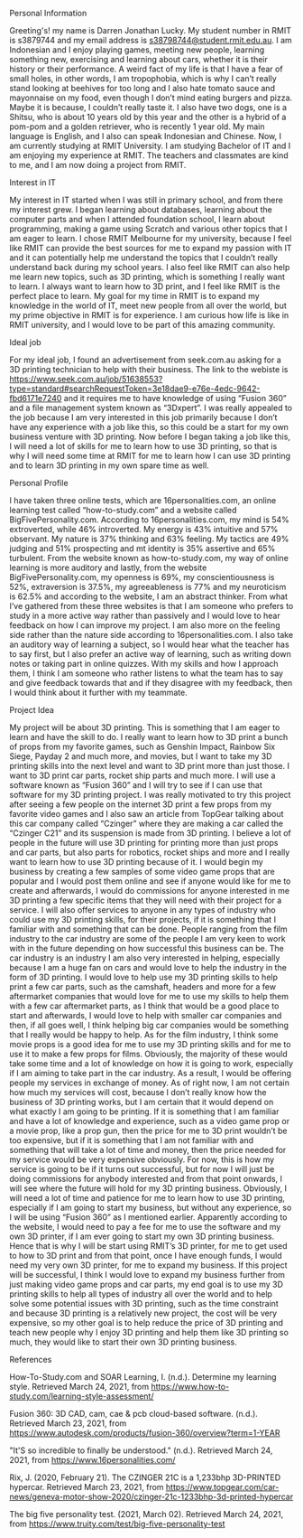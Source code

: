 Personal Information 

Greeting's! my name is Darren Jonathan Lucky. My student number in RMIT is s3879744 and my email address is s38798744@student.rmit.edu.au. I am Indonesian and I enjoy playing games, meeting new people, learning something new, exercising and learning about cars, whether it is their history or their performance. A weird fact of my life is that I have a fear of small holes, in other words, I am tropophobia, which is why I can’t really stand looking at beehives for too long and I also hate tomato sauce and mayonnaise on my food, even though I don’t mind eating burgers and pizza. Maybe it is because, I couldn’t really taste it. I also have two dogs, one is a Shitsu, who is about 10 years old by this year and the other is a hybrid of a pom-pom and a golden retriever, who is recently 1 year old. My main language is English, and I also can speak Indonesian and Chinese. Now, I am currently studying at RMIT University. I am studying Bachelor of IT and I am enjoying my experience at RMIT. The teachers and classmates are kind to me, and I am now doing a project from RMIT.  

 

Interest in IT 

My interest in IT started when I was still in primary school, and from there my interest grew. I began learning about databases, learning about the computer parts and when I attended foundation school, I learn about programming, making a game using Scratch and various other topics that I am eager to learn. I chose RMIT Melbourne for my university, because I feel like RMIT can provide the best sources for me to expand my passion with IT and it can potentially help me understand the topics that I couldn’t really understand back during my school years. I also feel like RMIT can also help me learn new topics, such as 3D printing, which is something I really want to learn. I always want to learn how to 3D print, and I feel like RMIT is the perfect place to learn. My goal for my time in RMIT is to expand my knowledge in the world of IT, meet new people from all over the world, but my prime objective in RMIT is for experience. I am curious how life is like in RMIT university, and I would love to be part of this amazing community. 

Ideal job 

For my ideal job, I found an advertisement from seek.com.au asking for a 3D printing technician to help with their business. The link to the webiste is https://www.seek.com.au/job/51638553?type=standard#searchRequestToken=3e18dae9-e76e-4edc-9642-fbd6171e7240 and it requires me to have knowledge of using “Fusion 360” and a file management system known as “3Dxpert”. I was really appealed to the job because I am very interested in this job primarily because I don’t have any experience with a job like this, so this could be a start for my own business venture with 3D printing. Now before I began taking a job like this, I will need a lot of skills for me to learn how to use 3D printing, so that is why I will need some time at RMIT for me to learn how I can use 3D printing and to learn 3D printing in my own spare time as well. 

Personal Profile 

I have taken three online tests, which are 16personalities.com, an online learning test called “how-to-study.com” and a website called BigFivePersonality.com. According to 16personalities.com, my mind is 54% extroverted, while 46% introverted. My energy is 43% intuitive and 57% observant. My nature is 37% thinking and 63% feeling. My tactics are 49% judging and 51% prospecting and mt identity is 35% assertive and 65% turbulent. From the website known as how-to-study.com, my way of online learning is more auditory and lastly, from the website BigFivePersonality.com, my openness is 69%, my conscientiousness is 52%, extraversion is 37.5%, my agreeableness is 77% and my neuroticism is 62.5% and according to the website, I am an abstract thinker. From what I’ve gathered from these three websites is that I am someone who prefers to study in a more active way rather than passively and I would love to hear feedback on how I can improve my project. I am also more on the feeling side rather than the nature side according to 16personalities.com. I also take an auditory way of learning a subject, so I would hear what the teacher has to say first, but I also prefer an active way of learning, such as writing down notes or taking part in online quizzes. With my skills and how I approach them, I think I am someone who rather listens to what the team has to say and give feedback towards that and if they disagree with my feedback, then I would think about it further with my teammate. 

 

Project Idea 

My project will be about 3D printing. This is something that I am eager to learn and have the skill to do. I really want to learn how to 3D print a bunch of props from my favorite games, such as Genshin Impact, Rainbow Six Siege, Payday 2 and much more, and movies, but I want to take my 3D printing skills into the next level and want to 3D print more than just those. I want to 3D print car parts, rocket ship parts and much more. I will use a software known as “Fusion 360” and I will try to see if I can use that software for my 3D printing project. I was really motivated to try this project after seeing a few people on the internet 3D print a few props from my favorite video games and I also saw an article from TopGear talking about this car company called “Czinger” where they are making a car called the “Czinger C21” and its suspension is made from 3D printing. I believe a lot of people in the future will use 3D printing for printing more than just props and car parts, but also parts for robotics, rocket ships and more and I really want to learn how to use 3D printing because of it. I would begin my business by creating a few samples of some video game props that are popular and I would post them online and see if anyone would like for me to create and afterwards, I would do commissions for anyone interested in me 3D printing a few specific items that they will need with their project for a service. I will also offer services to anyone in any types of industry who could use my 3D printing skills, for their projects, if it is something that I familiar with and something that can be done. People ranging from the film industry to the car industry are some of the people I am very keen to work with in the future depending on how successful this business can be. The car industry is an industry I am also very interested in helping, especially because I am a huge fan on cars and would love to help the industry in the form of 3D printing. I would love to help use my 3D printing skills to help print a few car parts, such as the camshaft, headers and more for a few aftermarket companies that would love for me to use my skills to help them with a few car aftermarket parts, as I think that would be a good place to start and afterwards, I would love to help with smaller car companies and then, if all goes well, I think helping big car companies would be something that I really would be happy to help. As for the film industry, I think some movie props is a good idea for me to use my 3D printing skills and for me to use it to make a few props for films. Obviously, the majority of these would take some time and a lot of knowledge on how it is going to work, especially if I am aiming to take part in the car industry. As a result, I would be offering people my services in exchange of money. As of right now, I am not certain how much my services will cost, because I don’t really know how the business of 3D printing works, but I am certain that it would depend on what exactly I am going to be printing. If it is something that I am familiar and have a lot of knowledge and experience, such as a video game prop or a movie prop, like a prop gun, then the price for me to 3D print wouldn’t be too expensive, but if it is something that I am not familiar with and something that will take a lot of time and money, then the price needed for my service would be very expensive obviously. For now, this is how my service is going to be if it turns out successful, but for now I will just be doing commissions for anybody interested and from that point onwards, I will see where the future will hold for my 3D printing business.  Obviously, I will need a lot of time and patience for me to learn how to use 3D printing, especially if I am going to start my business, but without any experience, so I will be using “Fusion 360” as I mentioned earlier. Apparently according to the website, I would need to pay a fee for me to use the software and my own 3D printer, if I am ever going to start my own 3D printing business. Hence that is why I will be start using RMIT’s 3D printer, for me to get used to how to 3D print and from that point, once I have enough funds, I would need my very own 3D printer, for me to expand my business. If this project will be successful, I think I would love to expand my business further from just making video game props and car parts, my end goal is to use my 3D printing skills to help all types of industry all over the world and to help solve some potential issues with 3D printing, such as the time constraint and because 3D printing is a relatively new project, the cost will be very expensive, so my other goal is to help reduce the price of 3D printing and teach new people why I enjoy 3D printing and help them like 3D printing so much, they would like to start their own 3D printing business. 

 

References 

How-To-Study.com and SOAR Learning, I. (n.d.). Determine my learning style. Retrieved March 24, 2021, from https://www.how-to-study.com/learning-style-assessment/ 

Fusion 360: 3D CAD, cam, cae & pcb cloud-based software. (n.d.). Retrieved March 23, 2021, from https://www.autodesk.com/products/fusion-360/overview?term=1-YEAR 

"It'S so incredible to finally be understood." (n.d.). Retrieved March 24, 2021, from https://www.16personalities.com/ 

Rix, J. (2020, February 21). The CZINGER 21C is a 1,233bhp 3D-PRINTED hypercar. Retrieved March 23, 2021, from https://www.topgear.com/car-news/geneva-motor-show-2020/czinger-21c-1233bhp-3d-printed-hypercar 

The big five personality test. (2021, March 02). Retrieved March 24, 2021, from https://www.truity.com/test/big-five-personality-test 

 

 

 

 
